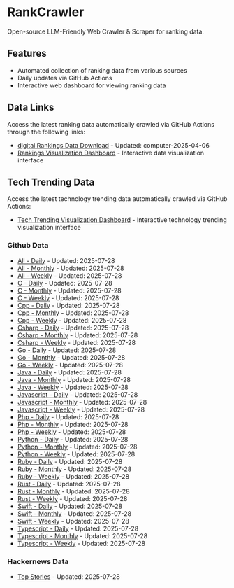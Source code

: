 # RankCrawler

Open-source LLM-Friendly Web Crawler & Scraper for ranking data.

## Features

* Automated collection of ranking data from various sources
* Daily updates via GitHub Actions
* Interactive web dashboard for viewing ranking data


## Data Links

Access the latest ranking data automatically crawled via GitHub Actions through the following links:

* [digital Rankings Data Download](https://github.com/chenjy16/RankCrawler/blob/main/data/1688/digital_computer_2025-04-06.json) - Updated: computer-2025-04-06
* [Rankings Visualization Dashboard](https://chenjy16.github.io/RankCrawler/1688_rankings.html) - Interactive data visualization interface




## Tech Trending Data

Access the latest technology trending data automatically crawled via GitHub Actions:

* [Tech Trending Visualization Dashboard](https://chenjy16.github.io/RankCrawler/tech_trending.html) - Interactive technology trending visualization interface

### Github Data

* [All - Daily](https://github.com/chenjy16/RankCrawler/blob/main/data/github/github_all_daily_2025-07-28.json) - Updated: 2025-07-28
* [All - Monthly](https://github.com/chenjy16/RankCrawler/blob/main/data/github/github_all_monthly_2025-07-28.json) - Updated: 2025-07-28
* [All - Weekly](https://github.com/chenjy16/RankCrawler/blob/main/data/github/github_all_weekly_2025-07-28.json) - Updated: 2025-07-28
* [C - Daily](https://github.com/chenjy16/RankCrawler/blob/main/data/github/github_c_daily_2025-07-28.json) - Updated: 2025-07-28
* [C - Monthly](https://github.com/chenjy16/RankCrawler/blob/main/data/github/github_c_monthly_2025-07-28.json) - Updated: 2025-07-28
* [C - Weekly](https://github.com/chenjy16/RankCrawler/blob/main/data/github/github_c_weekly_2025-07-28.json) - Updated: 2025-07-28
* [Cpp - Daily](https://github.com/chenjy16/RankCrawler/blob/main/data/github/github_cpp_daily_2025-07-28.json) - Updated: 2025-07-28
* [Cpp - Monthly](https://github.com/chenjy16/RankCrawler/blob/main/data/github/github_cpp_monthly_2025-07-28.json) - Updated: 2025-07-28
* [Cpp - Weekly](https://github.com/chenjy16/RankCrawler/blob/main/data/github/github_cpp_weekly_2025-07-28.json) - Updated: 2025-07-28
* [Csharp - Daily](https://github.com/chenjy16/RankCrawler/blob/main/data/github/github_csharp_daily_2025-07-28.json) - Updated: 2025-07-28
* [Csharp - Monthly](https://github.com/chenjy16/RankCrawler/blob/main/data/github/github_csharp_monthly_2025-07-28.json) - Updated: 2025-07-28
* [Csharp - Weekly](https://github.com/chenjy16/RankCrawler/blob/main/data/github/github_csharp_weekly_2025-07-28.json) - Updated: 2025-07-28
* [Go - Daily](https://github.com/chenjy16/RankCrawler/blob/main/data/github/github_go_daily_2025-07-28.json) - Updated: 2025-07-28
* [Go - Monthly](https://github.com/chenjy16/RankCrawler/blob/main/data/github/github_go_monthly_2025-07-28.json) - Updated: 2025-07-28
* [Go - Weekly](https://github.com/chenjy16/RankCrawler/blob/main/data/github/github_go_weekly_2025-07-28.json) - Updated: 2025-07-28
* [Java - Daily](https://github.com/chenjy16/RankCrawler/blob/main/data/github/github_java_daily_2025-07-28.json) - Updated: 2025-07-28
* [Java - Monthly](https://github.com/chenjy16/RankCrawler/blob/main/data/github/github_java_monthly_2025-07-28.json) - Updated: 2025-07-28
* [Java - Weekly](https://github.com/chenjy16/RankCrawler/blob/main/data/github/github_java_weekly_2025-07-28.json) - Updated: 2025-07-28
* [Javascript - Daily](https://github.com/chenjy16/RankCrawler/blob/main/data/github/github_javascript_daily_2025-07-28.json) - Updated: 2025-07-28
* [Javascript - Monthly](https://github.com/chenjy16/RankCrawler/blob/main/data/github/github_javascript_monthly_2025-07-28.json) - Updated: 2025-07-28
* [Javascript - Weekly](https://github.com/chenjy16/RankCrawler/blob/main/data/github/github_javascript_weekly_2025-07-28.json) - Updated: 2025-07-28
* [Php - Daily](https://github.com/chenjy16/RankCrawler/blob/main/data/github/github_php_daily_2025-07-28.json) - Updated: 2025-07-28
* [Php - Monthly](https://github.com/chenjy16/RankCrawler/blob/main/data/github/github_php_monthly_2025-07-28.json) - Updated: 2025-07-28
* [Php - Weekly](https://github.com/chenjy16/RankCrawler/blob/main/data/github/github_php_weekly_2025-07-28.json) - Updated: 2025-07-28
* [Python - Daily](https://github.com/chenjy16/RankCrawler/blob/main/data/github/github_python_daily_2025-07-28.json) - Updated: 2025-07-28
* [Python - Monthly](https://github.com/chenjy16/RankCrawler/blob/main/data/github/github_python_monthly_2025-07-28.json) - Updated: 2025-07-28
* [Python - Weekly](https://github.com/chenjy16/RankCrawler/blob/main/data/github/github_python_weekly_2025-07-28.json) - Updated: 2025-07-28
* [Ruby - Daily](https://github.com/chenjy16/RankCrawler/blob/main/data/github/github_ruby_daily_2025-07-28.json) - Updated: 2025-07-28
* [Ruby - Monthly](https://github.com/chenjy16/RankCrawler/blob/main/data/github/github_ruby_monthly_2025-07-28.json) - Updated: 2025-07-28
* [Ruby - Weekly](https://github.com/chenjy16/RankCrawler/blob/main/data/github/github_ruby_weekly_2025-07-28.json) - Updated: 2025-07-28
* [Rust - Daily](https://github.com/chenjy16/RankCrawler/blob/main/data/github/github_rust_daily_2025-07-28.json) - Updated: 2025-07-28
* [Rust - Monthly](https://github.com/chenjy16/RankCrawler/blob/main/data/github/github_rust_monthly_2025-07-28.json) - Updated: 2025-07-28
* [Rust - Weekly](https://github.com/chenjy16/RankCrawler/blob/main/data/github/github_rust_weekly_2025-07-28.json) - Updated: 2025-07-28
* [Swift - Daily](https://github.com/chenjy16/RankCrawler/blob/main/data/github/github_swift_daily_2025-07-28.json) - Updated: 2025-07-28
* [Swift - Monthly](https://github.com/chenjy16/RankCrawler/blob/main/data/github/github_swift_monthly_2025-07-28.json) - Updated: 2025-07-28
* [Swift - Weekly](https://github.com/chenjy16/RankCrawler/blob/main/data/github/github_swift_weekly_2025-07-28.json) - Updated: 2025-07-28
* [Typescript - Daily](https://github.com/chenjy16/RankCrawler/blob/main/data/github/github_typescript_daily_2025-07-28.json) - Updated: 2025-07-28
* [Typescript - Monthly](https://github.com/chenjy16/RankCrawler/blob/main/data/github/github_typescript_monthly_2025-07-28.json) - Updated: 2025-07-28
* [Typescript - Weekly](https://github.com/chenjy16/RankCrawler/blob/main/data/github/github_typescript_weekly_2025-07-28.json) - Updated: 2025-07-28

### Hackernews Data

* [Top Stories](https://github.com/chenjy16/RankCrawler/blob/main/data/hackernews/hackernews_top_2025-07-28.json) - Updated: 2025-07-28


